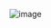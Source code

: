 ![image](https://user-images.githubusercontent.com/61287279/215287246-7cca3642-98cd-463f-9561-9ca9c1b4db98.png)
